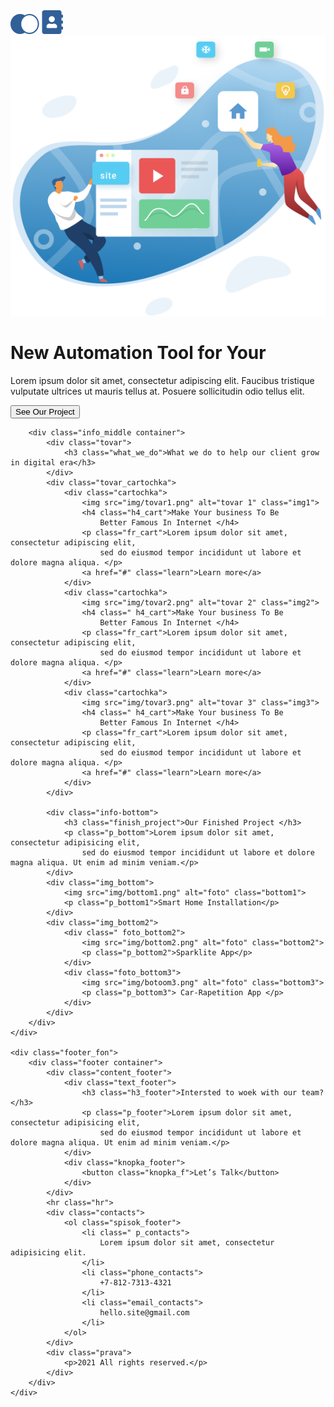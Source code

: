 <!DOCTYPE html>
<html lang="en">

<head>
    <meta charset="UTF-8">
    <meta http-equiv="X-UA-Compatible" content="IE=edge">
    <meta name="viewport" content="width=device-width, initial-scale=1.0">
    <title>GLAVNAYA</title>
    <link rel="stylesheet" href="glav_style.css">
    <link rel="stylesheet" href="glav_media.css">
    <link rel="preconnect" href="https://fonts.googleapis.com">
    <link rel="preconnect" href="https://fonts.gstatic.com" crossorigin>
    <link href="https://fonts.googleapis.com/css2?family=Roboto:wght@300;400;700;900&display=swap" rel="stylesheet">
</head>

<body>
    <div class="big_block">
        <div class="top">
            <div class="container">
                <div class="content_top">
                    <div class="menu">
                        <a href="glavnaya.html" class="url_glavnaya"><img src="img/glavnaya.png" alt="Главная"></a>
                        <a href="contact.html" class="url_contact"><img src="img/contacts.png" alt="Контакты"></a>
                    </div>
                    <div class="info_top">
                        <img src="img/illustration.png" alt="foto" class="info_top_img">
                        <h1 class="top_h1">New Automation
                            Tool for Your</h1>
                        <p class="top_p">Lorem ipsum dolor sit amet, consectetur adipiscing elit.
                            Faucibus tristique vulputate ultrices ut mauris tellus at. Posuere sollicitudin odio tellus
                            elit.
                        </p>
                        <button class="knopka_project">See Our Project</button>
                    </div>
                </div>
            </div>
        </div>

        <div class="info_middle container">
            <div class="tovar">
                <h3 class="what_we_do">What we do to help our client grow in digital era</h3>
            </div>
            <div class="tovar_cartochka">
                <div class="cartochka">
                    <img src="img/tovar1.png" alt="tovar 1" class="img1">
                    <h4 class="h4_cart">Make Your business To Be
                        Better Famous In Internet </h4>
                    <p class="fr_cart">Lorem ipsum dolor sit amet, consectetur adipiscing elit,
                        sed do eiusmod tempor incididunt ut labore et dolore magna aliqua. </p>
                    <a href="#" class="learn">Learn more</a>
                </div>
                <div class="cartochka">
                    <img src="img/tovar2.png" alt="tovar 2" class="img2">
                    <h4 class=" h4_cart">Make Your business To Be
                        Better Famous In Internet </h4>
                    <p class="fr_cart">Lorem ipsum dolor sit amet, consectetur adipiscing elit,
                        sed do eiusmod tempor incididunt ut labore et dolore magna aliqua. </p>
                    <a href="#" class="learn">Learn more</a>
                </div>
                <div class="cartochka">
                    <img src="img/tovar3.png" alt="tovar 3" class="img3">
                    <h4 class=" h4_cart">Make Your business To Be
                        Better Famous In Internet </h4>
                    <p class="fr_cart">Lorem ipsum dolor sit amet, consectetur adipiscing elit,
                        sed do eiusmod tempor incididunt ut labore et dolore magna aliqua. </p>
                    <a href="#" class="learn">Learn more</a>
                </div>
            </div>

            <div class="info-bottom">
                <h3 class="finish_project">Our Finished Project </h3>
                <p class="p_bottom">Lorem ipsum dolor sit amet, consectetur adipisicing elit,
                    sed do eiusmod tempor incididunt ut labore et dolore magna aliqua. Ut enim ad minim veniam.</p>
            </div>
            <div class="img_bottom">
                <img src="img/bottom1.png" alt="foto" class="bottom1">
                <p class="p_bottom1">Smart Home Installation</p>
            </div>
            <div class="img_bottom2">
                <div class=" foto_bottom2">
                    <img src="img/bottom2.png" alt="foto" class="bottom2">
                    <p class="p_bottom2">Sparklite App</p>
                </div>
                <div class="foto_bottom3">
                    <img src="img/botoom3.png" alt="foto" class="bottom3">
                    <p class="p_bottom3"> Car-Rapetition App </p>
                </div>
            </div>
        </div>
    </div>

    <div class="footer_fon">
        <div class="footer container">
            <div class="content_footer">
                <div class="text_footer">
                    <h3 class="h3_footer">Intersted to woek with our team?</h3>
                    <p class="p_footer">Lorem ipsum dolor sit amet, consectetur adipisicing elit,
                        sed do eiusmod tempor incididunt ut labore et dolore magna aliqua. Ut enim ad minim veniam.</p>
                </div>
                <div class="knopka_footer">
                    <button class="knopka_f">Let’s Talk</button>
                </div>
            </div>
            <hr class="hr">
            <div class="contacts">
                <ol class="spisok_footer">
                    <li class=" p_contacts">
                        Lorem ipsum dolor sit amet, consectetur adipisicing elit.
                    </li>
                    <li class="phone_contacts">
                        +7-812-7313-4321
                    </li>
                    <li class="email_contacts">
                        hello.site@gmail.com
                    </li>
                </ol>
            </div>
            <div class="prava">
                <p>2021 All rights reserved.</p>
            </div>
        </div>
    </div>
</body>

</html>
